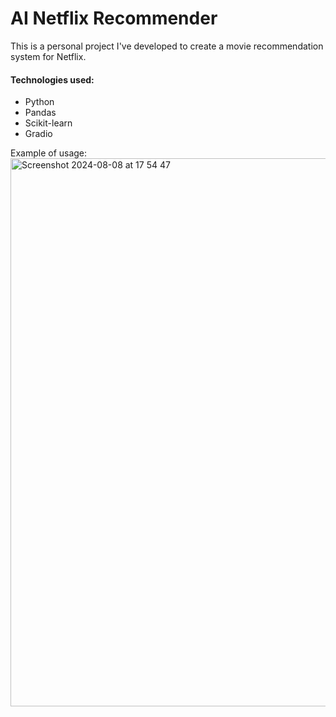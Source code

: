AI Netflix Recommender
===========
This is a personal project I've developed to create a movie recommendation system for Netflix.

#### Technologies used:
* Python
* Pandas
* Scikit-learn
* Gradio

Example of usage:
<img width="877" alt="Screenshot 2024-08-08 at 17 54 47" src="https://github.com/user-attachments/assets/6bf410f6-bac6-468c-91d7-b37962338416">
